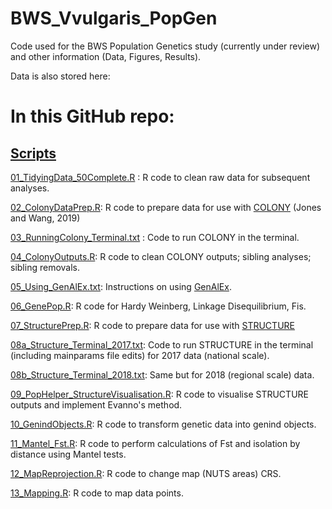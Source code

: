 # BWS_Vvulgaris_PopGen
Code used for the BWS Population Genetics study (currently under review) and other information (Data, Figures, Results). 

Data is also stored here: 

# In this GitHub repo:

## [Scripts](https://github.com/iona-ce/BWS_Vvulgaris_PopGen/tree/main/Scripts) 

[01_TidyingData_50Complete.R](https://github.com/iona-ce/BWS_Vvulgaris_PopGen/blob/main/Scripts/01_TidyingData_50Complete.R) : R code to clean raw data for subsequent analyses.

[02_ColonyDataPrep.R](https://github.com/iona-ce/BWS_Vvulgaris_PopGen/blob/main/Scripts/02_ColonyDataPrep.R): R code to prepare data for use with [COLONY](https://www.zsl.org/about-zsl/resources/software/colony) (Jones and Wang, 2019)

[03_RunningColony_Terminal.txt](https://github.com/iona-ce/BWS_Vvulgaris_PopGen/blob/main/Scripts/03_RunningColony_Terminal.txt) : Code to run COLONY in the terminal. 

[04_ColonyOutputs.R](https://github.com/iona-ce/BWS_Vvulgaris_PopGen/blob/main/Scripts/04_ColonyOutputs.R): R code to clean COLONY outputs; sibling analyses; sibling removals. 

[05_Using_GenAlEx.txt](https://github.com/iona-ce/BWS_Vvulgaris_PopGen/blob/main/Scripts/05_Using_GenAlEx.txt): Instructions on using [GenAlEx](https://biology-assets.anu.edu.au/GenAlEx/Welcome.html). 

[06_GenePop.R](https://github.com/iona-ce/BWS_Vvulgaris_PopGen/blob/main/Scripts/06_GenePop.R): R code for Hardy Weinberg, Linkage Disequilibrium, Fis. 

[07_StructurePrep.R](https://github.com/iona-ce/BWS_Vvulgaris_PopGen/blob/main/Scripts/07_StructurePrep.R): R code to prepare data for use with [STRUCTURE](https://web.stanford.edu/group/pritchardlab/structure.html) 

[08a_Structure_Terminal_2017.txt](https://github.com/iona-ce/BWS_Vvulgaris_PopGen/blob/main/Scripts/08a_Structure_Terminal_2017.txt): Code to run STRUCTURE in the terminal (including mainparams file edits) for 2017 data (national scale).

[08b_Structure_Terminal_2018.txt](https://github.com/iona-ce/BWS_Vvulgaris_PopGen/blob/main/Scripts/08b_Structure_Terminal_2018.txt): Same but for 2018 (regional scale) data. 

[09_PopHelper_StructureVisualisation.R](https://github.com/iona-ce/BWS_Vvulgaris_PopGen/blob/main/Scripts/09_PopHelper_StructureVisualisation.R): R code to visualise STRUCTURE outputs and implement Evanno's method. 

[10_GenindObjects.R](https://github.com/iona-ce/BWS_Vvulgaris_PopGen/blob/main/Scripts/10_GenindObjects.R): R code to transform genetic data into genind objects.

[11_Mantel_Fst.R](https://github.com/iona-ce/BWS_Vvulgaris_PopGen/blob/main/Scripts/11_Mantel_Fst.R): R code to perform calculations of Fst and isolation by distance using Mantel tests.

[12_MapReprojection.R](https://github.com/iona-ce/BWS_Vvulgaris_PopGen/blob/main/Scripts/12_MapReprojection.R): R code to change map (NUTS areas) CRS.

[13_Mapping.R](https://github.com/iona-ce/BWS_Vvulgaris_PopGen/blob/main/Scripts/13_Mapping.R): R code to map data points. 
